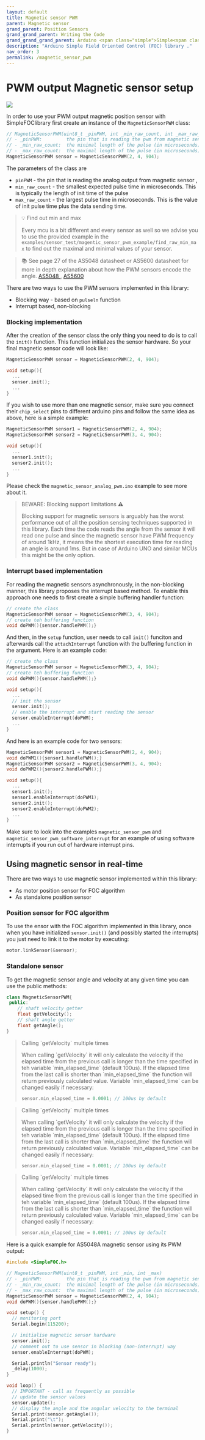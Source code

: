 ```yaml
---
layout: default
title: Magnetic sensor PWM
parent: Magnetic sensor
grand_parent: Position Sensors
grand_grand_parent: Writing the Code
grand_grand_grand_parent: Arduino <span class="simple">Simple<span class="foc">FOC</span>library</span>
description: "Arduino Simple Field Oriented Control (FOC) library ."
nav_order: 3
permalink: /magnetic_sensor_pwm
---
```



# PWM output Magnetic sensor setup
<img src="./extras/Images/pwm_sensor.png">

In order to use your PWM output magnetic position sensor with <span class="simple">Simple<span class="foc">FOC</span>library</span> first create an instance of the `MagneticSensorPWM` class:
```cpp
// MagneticSensorPWM(uint8_t _pinPWM, int _min_raw_count, int _max_raw_count)
// - _pinPWM:         the pin that is reading the pwm from magnetic sensor
// - _min_raw_count:  the minimal length of the pulse (in microseconds)
// - _max_raw_count:  the maximal length of the pulse (in microseconds)
MagneticSensorPWM sensor = MagneticSensorPWM(2, 4, 904);
```

The parameters of the class are
- `pinPWM` - the pin that is reading the analog output from magnetic sensor , 
- `min_raw_count` - the smallest expected pulse time in microseconds. This is typically the length of init time of the pulse
- `max_raw_count` - the largest pulse time in microseconds. This is the value of init pulse time plus the data sending time.

<blockquote class="info"> <p class="heading"> 💡 Find out min and max</p>
Every mcu is a bit different and every sensor as well so we advise you to use the provided example in the <code class="highlighter-rouge">examples/sensor_test/magentic_sensor_pwm_example/find_raw_min_max</code> to find out the maximal and minimal values of your sensor.
</blockquote>

<blockquote class="info"> 📚 See page 27 of the AS5048 datasheet or AS5600 datasheet for more in depth explanation about how the PWM sensors encode the angle. <a href="https://ams.com/documents/20143/36005/AS5048_DS000298_4-00.pdf">AS5048 </a>, <a href="https://ams.com/documents/20143/36005/AS5600_DS000365_5-00.pdf">AS5600</a>   </blockquote>


There are two ways to use the PWM sensors implemented in this library:
- Blocking way - based on `pulseln` function
- Interrupt based, non-blocking


### Blocking implementation

After the creation of the sensor class the only thing you need to do is to call the `init()` function. This function initializes the sensor hardware. So your final magnetic sensor code will look like:
```cpp
MagneticSensorPWM sensor = MagneticSensorPWM(2, 4, 904);

void setup(){
  ...
  sensor.init();
  ...
}
```

If you wish to use more than one magnetic sensor, make sure you connect their `chip_select` pins to different arduino pins and follow the same idea as above, here is a simple example:
```cpp
MagneticSensorPWM sensor1 = MagneticSensorPWM(2, 4, 904);
MagneticSensorPWM sensor2 = MagneticSensorPWM(3, 4, 904);

void setup(){
  ...
  sensor1.init();
  sensor2.init();
  ...
}
```
Please check the `magnetic_sensor_analog_pwm.ino` example to see more about it.

<blockquote class="warning">
<p class="heading">BEWARE: Blocking support limitations ⚠️</p>
Blocking support for magnetic sensors is arguably has the worst performance out of all the  position sensing techniques supported in this library. Each time the code reads the angle from the sensor it will read one pulse and since the magnetic sensor have PWM frequency of around 1kHz, it means the the shortest execution time for reading an angle is around 1ms. 
But in case of Arduino UNO and similar MCUs this might be the only option.
</blockquote>

### Interrupt based implementation

For reading the magnetic sensors asynchronously, in the non-blocking manner, this library proposes the interrupt based method. To enable this approach one needs to first create a simple buffering handler function:
```cpp
// create the class
MagneticSensorPWM sensor = MagneticSensorPWM(3, 4, 904);
// create teh buffering function
void doPWM(){sensor.handlePWM();}
```

And then, in the `setup` function, user needs to call `init()` funciton and afterwards call the `attachInterrupt` function with the buffering function in the argument. Here is an example code: 
```cpp
// create the class
MagneticSensorPWM sensor = MagneticSensorPWM(3, 4, 904);
// create teh buffering function
void doPWM(){sensor.handlePWM();}

void setup(){
  ...
  // init the sensor
  sensor.init();
  // enable the interrupt and start reading the sensor
  sensor.enableInterrupt(doPWM);
  ...
}
```
And here is an example code for two sensors:
```cpp
MagneticSensorPWM sensor1 = MagneticSensorPWM(2, 4, 904);
void doPWM1(){sensor1.handlePWM();} 
MagneticSensorPWM sensor2 = MagneticSensorPWM(3, 4, 904);
void doPWM2(){sensor2.handlePWM();}

void setup(){
  ...
  sensor1.init();  
  sensor1.enableInterrupt(doPWM1);
  sensor2.init();  
  sensor2.enableInterrupt(doPWM2);
  ...
}
```
Make sure to look into the examples `magnetic_sensor_pwm` and `magnetic_sensor_pwm_software_interrupt` for an example of using software interrupts if you run out of hardware interrupt pins. 


## Using magnetic sensor in real-time

There are two ways to use magnetic sensor implemented within this library:
- As motor position sensor for FOC algorithm
- As standalone position sensor

### Position sensor for FOC algorithm

To use the ensor with the FOC algorithm implemented in this library, once when you have initialized `sensor.init()` (and possibly started the interrupts) you just need to link it to the motor by executing:
```cpp
motor.linkSensor(&sensor);
```

### Standalone sensor 

To get the magnetic sensor angle and velocity at any given time you can use the public methods:
```cpp
class MagneticSensorPWM{
 public:
    // shaft velocity getter
    float getVelocity();
  	// shaft angle getter
    float getAngle();
}
```

<blockquote markdown="1" class="info">
<p class="heading" markdown="1">Calling `getVelocity` multiple times</p>
When calling `getVelocity` it will only calculate the velocity if the elapsed time from the previous call is longer than the time specified in teh variable `min_elapsed_time` (default 100us). If the elapsed time from the last call is shorter than `min_elapsed_time` the function will return previously calculated value. Variable `min_elapsed_time` can be changed easily if necessary:

```cpp
sensor.min_elapsed_time = 0.0001; // 100us by default
```
</blockquote>



<blockquote markdown="1" class="info">
<p class="heading" markdown="1">Calling `getVelocity` multiple times</p>
When calling `getVelocity` it will only calculate the velocity if the elapsed time from the previous call is longer than the time specified in teh variable `min_elapsed_time` (default 100us). If the elapsed time from the last call is shorter than `min_elapsed_time` the function will return previously calculated value. Variable `min_elapsed_time` can be changed easily if necessary:

```cpp
sensor.min_elapsed_time = 0.0001; // 100us by default
```
</blockquote>



<blockquote markdown="1" class="info">
<p class="heading" markdown="1">Calling `getVelocity` multiple times</p>
When calling `getVelocity` it will only calculate the velocity if the elapsed time from the previous call is longer than the time specified in teh variable `min_elapsed_time` (default 100us). If the elapsed time from the last call is shorter than `min_elapsed_time` the function will return previously calculated value. Variable `min_elapsed_time` can be changed easily if necessary:

```cpp
sensor.min_elapsed_time = 0.0001; // 100us by default
```
</blockquote>



Here is a quick example for AS5048A magnetic sensor using its PWM output:
```cpp
#include <SimpleFOC.h>

// MagneticSensorPWM(uint8_t _pinPWM, int _min, int _max)
// - _pinPWM:         the pin that is reading the pwm from magnetic sensor
// - _min_raw_count:  the minimal length of the pulse (in microseconds)
// - _max_raw_count:  the maximal length of the pulse (in microseconds)
MagneticSensorPWM sensor = MagneticSensorPWM(2, 4, 904);
void doPWM(){sensor.handlePWM();}

void setup() {
  // monitoring port
  Serial.begin(115200);

  // initialise magnetic sensor hardware
  sensor.init();
  // comment out to use sensor in blocking (non-interrupt) way
  sensor.enableInterrupt(doPWM);

  Serial.println("Sensor ready");
  _delay(1000);
}

void loop() {
  // IMPORTANT - call as frequently as possible
  // update the sensor values 
  sensor.update();
  // display the angle and the angular velocity to the terminal
  Serial.print(sensor.getAngle());
  Serial.print("\t");
  Serial.println(sensor.getVelocity());
}
```